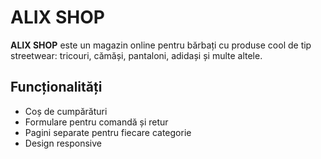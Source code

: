 
# ALIX SHOP

**ALIX SHOP** este un magazin online pentru bărbați cu produse cool de tip streetwear: tricouri, cămăși, pantaloni, adidași și multe altele.

## Funcționalități
- Coș de cumpărături
- Formulare pentru comandă și retur
- Pagini separate pentru fiecare categorie
- Design responsive
